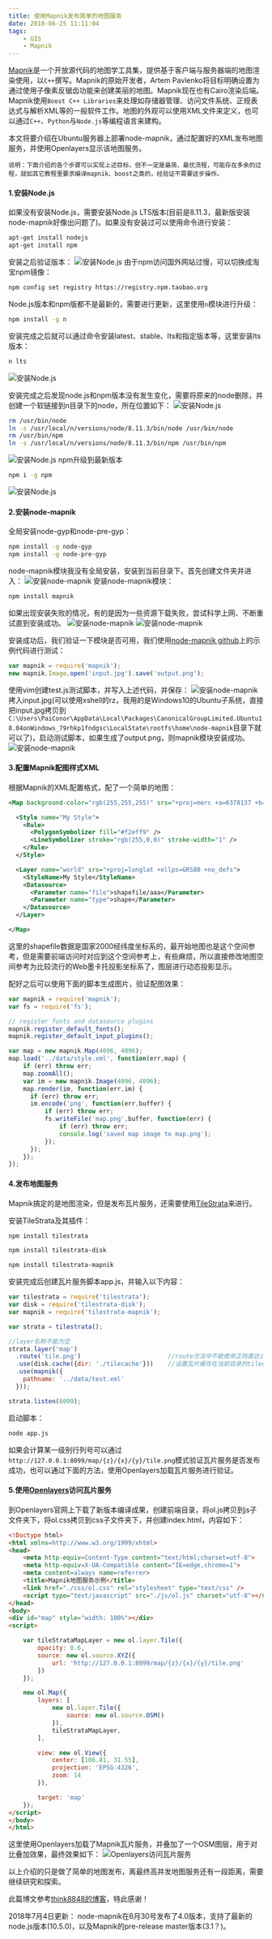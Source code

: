 ```yaml
---
title: 使用Mapnik发布简单的地图服务
date: 2018-06-25 11:11:04
tags: 
	- GIS
	- Mapnik
---
```


[Mapnik](http://mapnik.org)是一个开放源代码的地图学工具集，提供基于客户端与服务器端的地图渲染使用，以`C++`撰写。Mapnik的原始开发者，Artem Pavlenko将目标明确设置为通过使用子像素反锯齿功能来创建美丽的地图。Mapnik现在也有Cairo渲染后端。Mapnik使用`Boost C++ Libraries`来处理如存储器管理、访问文件系统、正规表达式与解析XML等的一般软件工作。地图的外观可以使用XML文件来定义，也可以通过`C++`、`Python`与`Node.js`等编程语言来建构。

本文将要介绍在Ubuntu服务器上部署node-mapnik，通过配置好的XML发布地图服务，并使用Openlayers显示该地图服务。

```
说明：下面介绍的各个步骤可以实现上述目标，但不一定是最简、最优流程，可能存在多余的过程，就如其它教程里要求编译mapnik、boost之类的，经验证不需要这步操作。
```

#### 1.安装Node.js
如果没有安装Node.js，需要安装Node.js LTS版本(目前是8.11.3，最新版安装node-mapnik好像出问题了)。如果没有安装过可以使用命令进行安装：
```bash
apt-get install nodejs
apt-get install npm
```
安装之后验证版本：
![安装Node.js](nodemapniktest/1.jpg)
由于npm访问国外网站过慢，可以切换成淘宝npm镜像：
```bash
npm config set registry https://registry.npm.taobao.org
```
Node.js版本和npm版都不是最新的，需要进行更新，这里使用`n`模块进行升级：
```bash
npm install -g n
```

安装完成之后就可以通过命令安装latest、stable、lts和指定版本等，这里安装lts版本：
```bash
n lts
```
![安装Node.js](nodemapniktest/2.jpg)

安装完成之后发现node.js和npm版本没有发生变化，需要将原来的node删除，并创建一个软链接到n目录下的node，所在位置如下：
![安装Node.js](nodemapniktest/3.jpg)
```bash
rm /usr/bin/node
ln -s /usr/local/n/versions/node/8.11.3/bin/node /usr/bin/node
rm /usr/bin/npm
ln -s /usr/local/n/versions/node/8.11.3/bin/npm /usr/bin/npm
```
![安装Node.js](nodemapniktest/4.jpg)
npm升级到最新版本
```bash
npm i -g npm
```
![安装Node.js](nodemapniktest/5.jpg)

#### 2.安装node-mapnik
全局安装node-gyp和node-pre-gyp：
```bash
npm install -g node-gyp
npm install -g node-pre-gyp
```
node-mapnik模块我没有全局安装，安装到当前目录下。首先创建文件夹并进入：
![安装node-mapnik](nodemapniktest/6.jpg)
安装node-mapnik模块：
```bash
npm install mapnik
```
如果出现安装失败的情况，有的是因为一些资源下载失败，尝试科学上网、不断重试直到安装成功。
![安装node-mapnik](nodemapniktest/7.jpg)
![安装node-mapnik](nodemapniktest/8.jpg)

安装成功后，我们验证一下模块是否可用，我们使用[node-mapnik github](https://github.com/mapnik/node-mapnik)上的示例代码进行测试：
```javascript
var mapnik = require('mapnik');
new mapnik.Image.open('input.jpg').save('output.png');
```
使用vim创建test.js测试脚本，并写入上述代码，并保存：
![安装node-mapnik](nodemapniktest/9.jpg)
拷入input.jpg(可以使用xshell的rz，我用的是Windows10的Ubuntu子系统，直接把input.jpg拷贝到`C:\Users\PaiConor\AppData\Local\Packages\CanonicalGroupLimited.Ubuntu18.04onWindows_79rhkp1fndgsc\LocalState\rootfs\home\node-mapnik`目录下就可以了)，启动测试脚本，如果生成了output.png，则mapnik模块安装成功。
![安装node-mapnik](nodemapniktest/10.jpg)

#### 3.配置Mapnik配图样式XML
根据Mapnik的XML配置格式，配了一个简单的地图：
```xml
<Map background-color="rgb(255,255,255)" srs="+proj=merc +a=6378137 +b=6378137 +lat_ts=0.0 +lon_0=0.0 +x_0=0.0 +y_0=0.0 +k=1.0 +units=m +nadgrids=@null +wktext +no_defs +over">

  <Style name="My Style">
    <Rule>
      <PolygonSymbolizer fill="#f2eff9" />
      <LineSymbolizer stroke="rgb(255,0,0)" stroke-width="1" />
    </Rule>
  </Style>

  <Layer name="world" srs="+proj=longlat +ellps=GRS80 +no_defs">
    <StyleName>My Style</StyleName>
    <Datasource>
      <Parameter name="file">shapefile/aaa</Parameter>
      <Parameter name="type">shape</Parameter>
    </Datasource>
  </Layer>

</Map>
```
这里的shapefile数据是国家2000经纬度坐标系的，最开始地图也是这个空间参考，但是需要前端访问时对应到这个空间参考上，有些麻烦，所以直接修改地图空间参考为比较流行的Web墨卡托投影坐标系了，图层进行动态投影显示。

配好之后可以使用下面的脚本生成图片，验证配图效果：
```javascript
var mapnik = require('mapnik');
var fs = require('fs');

// register fonts and datasource plugins
mapnik.register_default_fonts();
mapnik.register_default_input_plugins();

var map = new mapnik.Map(4096, 4096);
map.load('../data/style.xml', function(err,map) {
    if (err) throw err;
    map.zoomAll();
    var im = new mapnik.Image(4096, 4096);
    map.render(im, function(err,im) {
      if (err) throw err;
      im.encode('png', function(err,buffer) {
          if (err) throw err;
          fs.writeFile('map.png',buffer, function(err) {
              if (err) throw err;
              console.log('saved map image to map.png');
          });
      });
    });
});
```

#### 4.发布地图服务
Mapnik搞定的是地图渲染，但是发布瓦片服务，还需要使用[TileStrata](https://github.com/naturalatlas/tilestrata)来进行。

安装TileStrata及其插件：
```bash
npm install tilestrata

npm install tilestrata-disk

npm install tilestrata-mapnik
```

安装完成后创建瓦片服务脚本app.js，并输入以下内容：
```javascript
var tilestrata = require('tilestrata');
var disk = require('tilestrata-disk');
var mapnik = require('tilestrata-mapnik');

var strata = tilestrata();

//layer名称不能为空
strata.layer('map')
  .route('tile.png')    					//route方法中不能使用正则表达式
  .use(disk.cache({dir: './tilecache'}))    //设置瓦片缓存在当前目录的tilecache之目录中
  .use(mapnik({
    pathname: '../data/test.xml'
  }));

strata.listen(8099);
```

启动脚本：
```bash
node app.js
```

如果会计算某一级别行列号可以通过`http://127.0.0.1:8099/map/{z}/{x}/{y}/tile.png`模式验证瓦片服务是否发布成功，也可以通过下面的方法，使用Openlayers加载瓦片服务进行验证。

#### 5.使用[Openlayers](http://openlayers.org)访问瓦片服务
到Openlayers官网上下载了新版本编译成果，创建前端目录，将ol.js拷贝到js子文件夹下，将ol.css拷贝到css子文件夹下，并创建index.html，内容如下：
```html
<!Doctype html>
<html xmlns=http://www.w3.org/1999/xhtml>
<head>
    <meta http-equiv=Content-Type content="text/html;charset=utf-8">
    <meta http-equiv=X-UA-Compatible content="IE=edge,chrome=1">
    <meta content=always name=referrer>
    <title>Mapnik地图服务示例</title>
    <link href="./css/ol.css" rel="stylesheet" type="text/css" />
    <script type="text/javascript" src="./js/ol.js" charset="utf-8"></script>
</head>
<body>
<div id="map" style="width: 100%"></div>
<script>

    var tileStrataMapLayer = new ol.layer.Tile({
        opacity: 0.6,
        source: new ol.source.XYZ({
            url: 'http://127.0.0.1:8099/map/{z}/{x}/{y}/tile.png'
        })
    });

    new ol.Map({
        layers: [
            new ol.layer.Tile({
                source: new ol.source.OSM()
            }),
            tileStrataMapLayer,
        ],

        view: new ol.View({
            center: [106.81, 31.55],
            projection: 'EPSG:4326',
            zoom: 14
        }),

        target: 'map'
    });
</script>
</body>
</html>
```
这里使用Openlayers加载了Mapnik瓦片服务，并叠加了一个OSM图层，用于对比叠加效果，最终效果如下：
![Openlayers访问瓦片服务](nodemapniktest/11.png)


以上介绍的只是做了简单的地图发布，离最终高并发地图服务还有一段距离，需要继续研究和探索。

此篇博文参考[think8848的博客](http://www.cnblogs.com/think8848/p/6262696.html)，特此感谢！

2018年7月4日更新：
node-mapnik在6月30号发布了4.0版本，支持了最新的node.js版本(10.5.0)，以及Mapnik的pre-release master版本(3.1？)。